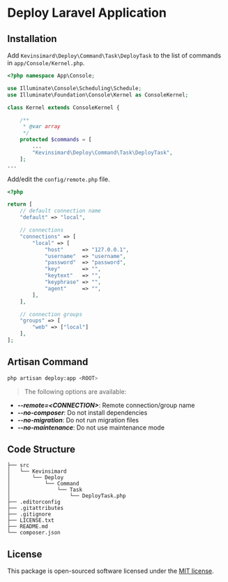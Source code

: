 # Deploy Laravel Application

## Installation

Add `Kevinsimard\Deploy\Command\Task\DeployTask` to the list of commands in `app/Console/Kernel.php`.

```php
<?php namespace App\Console;

use Illuminate\Console\Scheduling\Schedule;
use Illuminate\Foundation\Console\Kernel as ConsoleKernel;

class Kernel extends ConsoleKernel {

    /**
     * @var array
     */
    protected $commands = [
        ...
        "Kevinsimard\Deploy\Command\Task\DeployTask",
    ];
...
```

Add/edit the  `config/remote.php` file.

```php
<?php

return [
    // default connection name
    "default" => "local",

    // connections
    "connections" => [
        "local" => [
            "host"      => "127.0.0.1",
            "username"  => "username",
            "password"  => "password",
            "key"       => "",
            "keytext"   => "",
            "keyphrase" => "",
            "agent"     => "",
        ],
    ],

    // connection groups
    "groups" => [
        "web" => ["local"]
    ],
];
```

## Artisan Command

```bash
php artisan deploy:app <ROOT>
```

> The following options are available:
* **_--remote=\<CONNECTION>_**: Remote connection/group name
* **_--no-composer_**: Do not install dependencies
* **_--no-migration_**: Do not run migration files
* **_--no-maintenance_**: Do not use maintenance mode

## Code Structure

    ├── src
    │   └── Kevinsimard
    │       └── Deploy
    │           └── Command
    │               └── Task
    │                   └── DeployTask.php
    ├── .editorconfig
    ├── .gitattributes
    ├── .gitignore
    ├── LICENSE.txt
    ├── README.md
    └── composer.json

## License

This package is open-sourced software licensed under the [MIT license](http://opensource.org/licenses/MIT).
